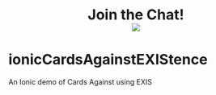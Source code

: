 <div align="center">
    <h1>Join the Chat!
    <br>
    <img src="http://slack.exis.io/badge.svg">
    </h3>
</div>

# ionicCardsAgainstEXIStence
An Ionic demo of Cards Against using EXIS 
